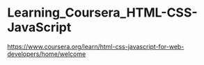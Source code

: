 # Learning_Coursera_HTML-CSS-JavaScript
https://www.coursera.org/learn/html-css-javascript-for-web-developers/home/welcome
